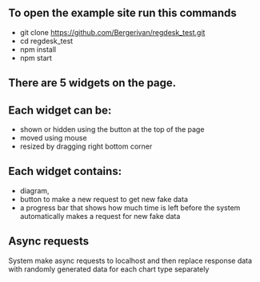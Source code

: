 ## To open the example site run this commands
- git clone https://github.com/Bergerivan/regdesk_test.git
- cd regdesk_test
- npm install
- npm start

## There are 5 widgets on the page.

## Each widget can be:
- shown or hidden using the button at the top of the page
- moved using mouse
- resized by dragging right bottom corner

## Each widget contains:
- diagram,
- button to make a new request to get new fake data
- a progress bar that shows how much time is left before the system automatically makes a request for new fake data

## Async requests
System make async requests to localhost and then replace response data with randomly generated data for each chart type separately